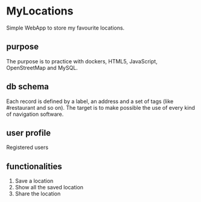 # MyLocations
Simple WebApp to store my favourite locations.

## purpose
The purpose is to practice with dockers, HTML5, JavaScript, OpenStreetMap and MySQL. 

## db schema
Each record is defined by a label, an address and a set of tags (like #restaurant and so on).
The target is to make possible the use of every kind of navigation software.


## user profile
Registered users

## functionalities
1. Save a location
2. Show all the saved location
3. Share the location
   





